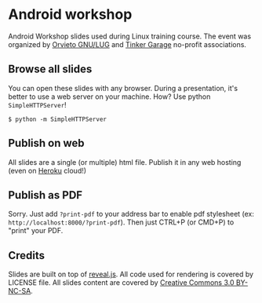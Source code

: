# Android workshop

Android Workshop slides used during Linux training course. The event was organized by [Orvieto GNU/LUG][5] and [Tinker Garage][1] no-profit associations.

## Browse all slides

You can open these slides with any browser. During a presentation, it's better to use a web server on your machine. How? Use python `SimpleHTTPServer`!

	$ python -m SimpleHTTPServer

## Publish on web

All slides are a single (or multiple) html file. Publish it in any web hosting (even on [Heroku][2] cloud!)

## Publish as PDF

Sorry. Just add `?print-pdf` to your address bar to enable pdf stylesheet (ex: `http://localhost:8000/?print-pdf`). Then just CTRL+P (or CMD+P) to "print" your PDF.

## Credits

Slides are built on top of [reveal.js][3]. All code used for rendering is covered by LICENSE file. All slides content are covered by [Creative Commons 3.0 BY-NC-SA][4].

[1]: http://www.tinkergarage.it
[2]: https://www.heroku.com
[3]: http://revealjs.com
[4]: http://creativecommons.org/licenses/by-nc-sa/3.0/
[5]: http://www.orvietolug.it
